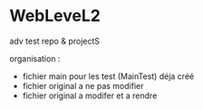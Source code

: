 # WebLeveL2
adv test repo &amp; projectS


organisation :

-   fichier main pour les test (MainTest) déja créé
-   fichier original a ne pas modifier
-   fichier original a modifer et a rendre
